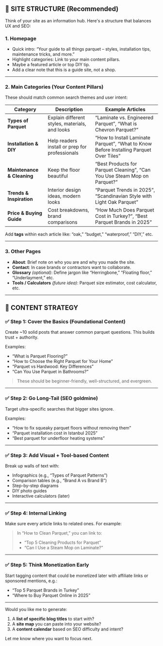 ## 🧱 SITE STRUCTURE (Recommended)

Think of your site as an information hub. Here's a structure that balances UX and SEO:

### 1. **Homepage**
- Quick intro: “Your guide to all things parquet – styles, installation tips, maintenance tricks, and more.”
- Highlight categories: Link to your main content pillars.
- Maybe a featured article or top DIY tip.
- Add a clear note that this is a guide site, not a shop.

---

### 2. **Main Categories (Your Content Pillars)**
These should match common search themes and user intent:

| Category | Description | Example Articles |
|----------|-------------|------------------|
| **Types of Parquet** | Explain different styles, materials, and looks | “Laminate vs. Engineered Parquet”, “What is Chevron Parquet?” |
| **Installation & DIY** | Help readers install or prep for professionals | “How to Install Laminate Parquet”, “What to Know Before Installing Parquet Over Tiles” |
| **Maintenance & Cleaning** | Keep the floor beautiful | “Best Products for Parquet Cleaning”, “Can You Use Steam Mop on Parquet?” |
| **Trends & Inspiration** | Interior design ideas, modern looks | “Parquet Trends in 2025”, “Scandinavian Style with Light Oak Parquet” |
| **Price & Buying Guide** | Cost breakdowns, brand comparisons | “How Much Does Parquet Cost in Turkey?”, “Best Parquet Brands in 2025” |

Add **tags** within each article like: “oak,” “budget,” “waterproof,” “DIY,” etc.

---

### 3. **Other Pages**
- **About**: Brief note on who you are and why you made the site.
- **Contact**: In case brands or contractors want to collaborate.
- **Glossary** *(optional)*: Define jargon like “Herringbone,” “Floating floor,” “Underlayment,” etc.
- **Tools / Calculators** *(future idea)*: Parquet size estimator, cost calculator, etc.

---

## 🎯 CONTENT STRATEGY

### ✅ Step 1: Cover the Basics (Foundational Content)
Create ~10 solid posts that answer common parquet questions. This builds trust + authority.

Examples:
- “What is Parquet Flooring?”
- “How to Choose the Right Parquet for Your Home”
- “Parquet vs Hardwood: Key Differences”
- “Can You Use Parquet in Bathrooms?”

> These should be beginner-friendly, well-structured, and evergreen.

---

### ✅ Step 2: Go Long-Tail (SEO goldmine)
Target ultra-specific searches that bigger sites ignore.

Examples:
- “How to fix squeaky parquet floors without removing them”
- “Parquet installation cost in Istanbul 2025”
- “Best parquet for underfloor heating systems”

---

### ✅ Step 3: Add Visual + Tool-based Content
Break up walls of text with:
- Infographics (e.g., “Types of Parquet Patterns”)
- Comparison tables (e.g., “Brand A vs Brand B”)
- Step-by-step diagrams
- DIY photo guides
- Interactive calculators (later)

---

### ✅ Step 4: Internal Linking
Make sure every article links to related ones. For example:
> In “How to Clean Parquet,” you can link to:
> - “Top 5 Cleaning Products for Parquet”
> - “Can I Use a Steam Mop on Laminate?”

---

### ✅ Step 5: Think Monetization Early
Start tagging content that could be monetized later with affiliate links or sponsored mentions, e.g.:
- “Top 5 Parquet Brands in Turkey”
- “Where to Buy Parquet Online in 2025”

---

Would you like me to generate:
1. A **list of specific blog titles** to start with?
2. A **site map** you can paste into your website?
3. A **content calendar** based on SEO difficulty and intent?

Let me know where you want to focus next.